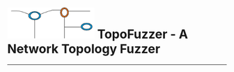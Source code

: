 # <img src="./templates/images/LOGO2.png" alt="drawing" width="200"/>  TopoFuzzer - A Network Topology Fuzzer 

-----------------------------------------

